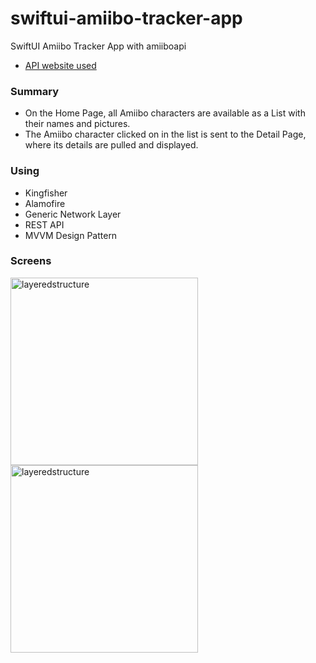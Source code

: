 # swiftui-amiibo-tracker-app

SwiftUI Amiibo Tracker App with amiiboapi

- [API website used](https://amiiboapi.com/ "API Website")

### Summary

- On the Home Page, all Amiibo characters are available as a List with their names and pictures.
- The Amiibo character clicked on in the list is sent to the Detail Page, where its details are pulled and displayed.

### Using

- Kingfisher
- Alamofire
- Generic Network Layer
- REST API
- MVVM Design Pattern

### Screens

<img width="300" alt="layeredstructure" src="https://github.com/mehmetozkn/swiftui-amiibo-tracker-app/assets/75026832/af03a4e4-c390-40a3-8cbd-e7162f6b0d74">

<img width="300" alt="layeredstructure" src="https://github.com/mehmetozkn/swiftui-amiibo-tracker-app/assets/75026832/0963dd1d-66f2-4a3c-ae15-3e1cbe5aeda7">
